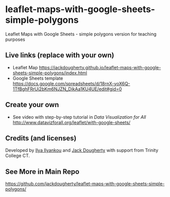 # leaflet-maps-with-google-sheets-simple-polygons
Leaflet Maps with Google Sheets - simple polygons version for teaching purposes

## Live links (replace with your own)
- Leaflet Map https://jackdougherty.github.io/leaflet-maps-with-google-sheets-simple-polygons/index.html
- Google Sheets template https://docs.google.com/spreadsheets/d/18rnX-yoX6Q-1TfBghFRrUi2bKm6NJZN_DikAa1KU4UE/edit#gid=0

## Create your own
- See video with step-by-step tutorial in *Data Visualization for All* http://www.datavizforall.org/leaflet/with-google-sheets/

## Credits (and licenses)
Developed by [Ilya Ilyankou](https://github.com/ilyankou) and [Jack Dougherty](https://github.com/jackdougherty) with support from Trinity College CT.

## See More in Main Repo
https://github.com/jackdougherty/leaflet-maps-with-google-sheets-simple-polygons/
